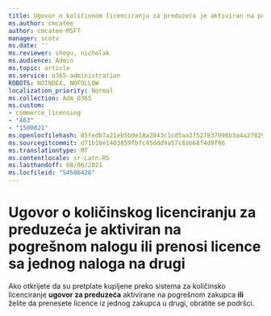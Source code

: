 ```yaml
---
title: Ugovor o količinnom licenciranju za preduzeća je aktiviran na pogrešnom nalogu
ms.author: cmcatee
author: cmcatee-MSFT
manager: scotv
ms.date: ''
ms.reviewer: shegu, nicholak
ms.audience: Admin
ms.topic: article
ms.service: o365-administration
ROBOTS: NOINDEX, NOFOLLOW
localization_priority: Normal
ms.collection: Adm_O365
ms.custom:
- commerce_licensing
- "463"
- "1500021"
ms.openlocfilehash: 05fedb7a21eb5b0e18a2843c1cd5aa27527837098b3a4a278298d2e92d8da6d3
ms.sourcegitcommit: d71b18e1403859fbfc45ddd9a57c8ab68f4d9f96
ms.translationtype: MT
ms.contentlocale: sr-Latn-RS
ms.lasthandoff: 08/06/2021
ms.locfileid: "54500426"
---
```

# <a name="volume-licensing-enterprise-agreement-activated-on-the-wrong-account-or-transferring-licenses-from-one-account-to-another"></a>Ugovor o količinskog licenciranju za preduzeća je aktiviran na pogrešnom nalogu ili prenosi licence sa jednog naloga na drugi

Ako otkrijete da su pretplate kupljene preko sistema za količinsko licenciranje **ugovor za preduzeća** aktivirane na pogrešnom zakupca **ili** želite da prenesete licence iz jednog zakupca u drugi, obratite se  podršci. [](https://go.microsoft.com/fwlink/p/?linkid=518322)